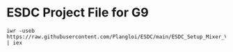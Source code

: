 # ESDC Project File for G9

```
iwr -useb https://raw.githubusercontent.com/Plangloi/ESDC/main/ESDC_Setup_Mixer_V4.ps1 | iex
